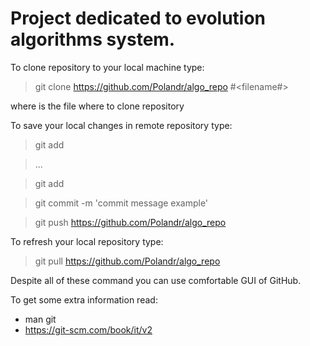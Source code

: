 
# Project dedicated to evolution algorithms system.

To clone repository to your local machine type:

>git clone https://github.com/Polandr/algo_repo #<filename#>

where <filename> is the file where to clone repository

To save your local changes in remote repository type:

>git add <file to change>

>...

>git add <another file to change>

>git commit -m 'commit message example'

>git push https://github.com/Polandr/algo_repo

To refresh your local repository type:

>git pull https://github.com/Polandr/algo_repo

Despite all of these command you can use comfortable GUI of GitHub.

To get some extra information read:
* man git
* https://git-scm.com/book/it/v2

